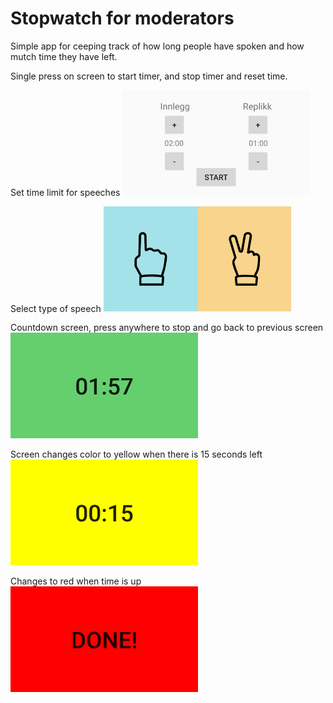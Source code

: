 # Stopwatch for moderators

Simple app for ceeping track of how long people have spoken and how mutch time they have left.

Single press on screen to start timer, and stop timer and reset time.

Set time limit for speeches
<img width="300" src="img/setTime.png" alt="Set time limit for speeches">

Select type of speech
<img width="300" src="img/selectType.png" alt="Select type of speech">

Countdown screen, press anywhere to stop and go back to previous screen
<img width="300" src="img/countdown1.png" alt="Countdown screen, press anywhere to stop and go back to previous screen">

Screen changes color to yellow when there is 15 seconds left
<img width="300" src="img/countdown2.png" alt="Screen changes color to yellow when there is 15 seconds left">

Changes to red when time is up
<img width="300" src="img/countdown3.png" alt="Changes to red when time is up">
